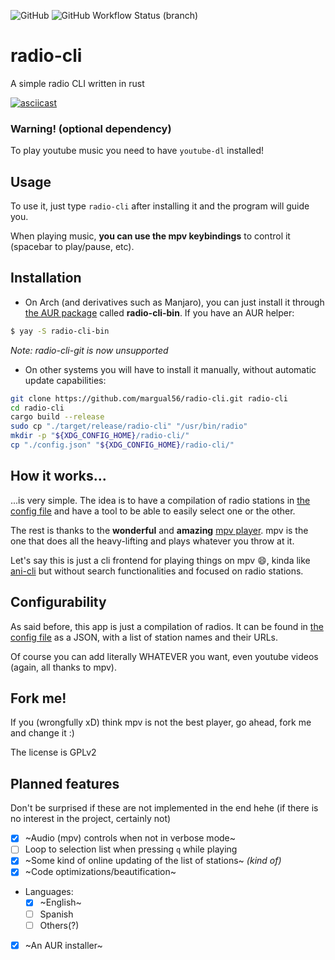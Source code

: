 ![GitHub](https://img.shields.io/github/license/margual56/radio-cli?style=flat-square)
![GitHub Workflow Status (branch)](https://img.shields.io/github/workflow/status/margual56/radio-cli/Rust/main?style=flat-square)

# radio-cli
A simple radio CLI written in rust

[![asciicast](https://asciinema.org/a/ZRXVjIsGUWj6g7DyeR2V50Ge3.svg)](https://asciinema.org/a/ZRXVjIsGUWj6g7DyeR2V50Ge3?t=6)

### Warning! (optional dependency)
To play youtube music you need to have `youtube-dl` installed! 

## Usage
To use it, just type `radio-cli` after installing it and the program will guide you.

When playing music, __you can use the mpv keybindings__ to control it (spacebar to play/pause, etc).

## Installation
- On Arch (and derivatives such as Manjaro), you can just install it through [the AUR package](https://aur.archlinux.org/cgit/aur.git/tree/PKGBUILD?h=radio-cli-bin) called **radio-cli-bin**. If you have an AUR helper:
```bash
$ yay -S radio-cli-bin
```
_Note: radio-cli-git is now unsupported_

- On other systems you will have to install it manually, without automatic update capabilities:
```bash
git clone https://github.com/margual56/radio-cli.git radio-cli
cd radio-cli
cargo build --release
sudo cp "./target/release/radio-cli" "/usr/bin/radio"
mkdir -p "${XDG_CONFIG_HOME}/radio-cli/"
cp "./config.json" "${XDG_CONFIG_HOME}/radio-cli/"
```

## How it works...
...is very simple. The idea is to have a compilation of radio stations in [the config file](https://github.com/margual56/radio-cli/blob/main/config.json) and have a tool to be able to easily select one or the other.

The rest is thanks to the **wonderful** and **amazing** [mpv player](https://github.com/mpv-player/mpv). mpv is the one that does all the heavy-lifting and plays whatever you throw at it.

Let's say this is just a cli frontend for playing things on mpv 😄, kinda like [ani-cli](https://github.com/pystardust/ani-cli) but without search functionalities and focused on radio stations.

## Configurability
As said before, this app is just a compilation of radios. It can be found in [the config file](https://github.com/margual56/radio-cli/blob/main/config.json) as a JSON, with a list of station names and their URLs.

Of course you can add literally WHATEVER you want, even youtube videos (again, all thanks to mpv).

## Fork me!
If you (wrongfully xD) think mpv is not the best player, go ahead, fork me and change it :)

The license is GPLv2

## Planned features 
Don't be surprised if these are not implemented in the end hehe (if there is no interest in the project, certainly not)

- [x] ~Audio (mpv) controls when not in verbose mode~
- [ ] Loop to selection list when pressing `q` while playing
- [x] ~Some kind of online updating of the list of stations~ _(kind of)_
- [x] ~Code optimizations/beautification~
- Languages:
  - [x] ~English~
  - [ ] Spanish
  - [ ] Others(?)
- [x] ~An AUR installer~
